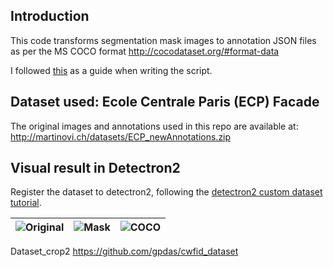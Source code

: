 ## Introduction
This code transforms segmentation mask images to annotation JSON files as per the MS COCO format http://cocodataset.org/#format-data

I followed [this](http://www.immersivelimit.com/tutorials/create-coco-annotations-from-scratch) as a guide when writing the script.

## Dataset used: Ecole Centrale Paris (ECP) Facade
The original images and annotations used in this repo are available at: http://martinovi.ch/datasets/ECP_newAnnotations.zip

## Visual result in Detectron2
Register the dataset to detectron2, following the [detectron2 custom dataset tutorial](https://detectron2.readthedocs.io/tutorials/datasets.html).

| ![Original](./dataset/train/monge_12.jpg) | ![Mask](./dataset/train_mask/monge_12.png)|![COCO](./output/README_media/coco.png) |
|:---:|:---:|:---:|

Dataset_crop2 https://github.com/gpdas/cwfid_dataset
